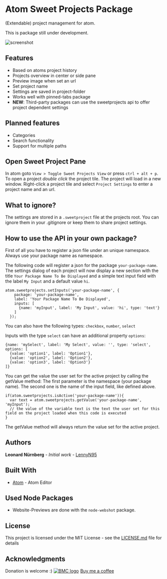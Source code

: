 # Atom Sweet Projects Package

(Extendable) project management for atom.

This is package still under development.

![screenshot](https://www.moontec.de/atomimages/sweetprojects_img01.png)

## Features

* Based on atoms project history
* Projects overview in center or side pane
* Preview image when set an url
* Set project name
* Settings are saved in project-folder
* Works well with pinned-tabs package
* **NEW**: Third-party packages can use the sweetprojects api to offer project dependent settings

## Planned features

* Categories
* Search functionality
* Support for multiple paths

## Open Sweet Project Pane

In atom goto `View > Toggle Sweet Projects View` or press `ctrl + alt + p`.
To open a project *double click* the project tile. The project will load in a new window.
Right-click a project tile and select `Project Settings` to enter a project name and an url.

## What to ignore?

The settings are stored in a `.sweetproject` file at the projects root.
You can ignore them in your .gitignore or keep them to share project settings.

## How to use the API in your own package?

First of all you have to register a json file under an unique namespace.
Always use your package name as namespace.

The following code will register a json for the package `your-package-name`.
The settings dialog of each project will now display a new section with the title `Your Package Name To Be Displayed` and a simple text input field with the label `My Input` and a default value `hi`.

```
atom.sweetprojects.setInputs('your-package-name', {
    package: 'your-package-name',
    label: 'Your Package Name To Be Displayed',
    inputs: [
      {name: 'myInput', label: 'My Input', value: 'hi', type: 'text'}
    ]
  });
```

You can also have the following types: `checkbox`, `number`, `select`

Inputs with the type `select` can have an additional property `options`:
```
{name: 'mySelect', label: 'My Select', value: '', type: 'select', options: [
  {value: 'option1', label: 'Option1'},
  {value: 'option2', label: 'Option2'},
  {value: 'option3', label: 'Option3'}
]}
```

You can get the value the user set for the active project by calling the getValue method:
The first parameter is the namespace (your package name). The second one is the name of the input field, like defined above.
```
if(atom.sweetprojects.isActive('your-package-name')){
  var text = atom.sweetprojects.getValue('your-package-name', 'myInput');
  // the value of the variable text is the text the user set for this field on the project loaded when this code is executed
}
```
The getValue method will always return the value set for the active project.

## Authors

**Leonard Nürnberg** - *Initial work* - [LennyN95](https://github.com/LennyN95)

## Built With

* [Atom](https://atom.io/) - Atom Editor

## Used Node Packages

* Website-Previews are done with the `node-webshot` package.

## License

This project is licensed under the MIT License - see the [LICENSE.md](LICENSE.md) file for details

## Acknowledgments

Donation is welcome :)
<a class="bmc-button" href="https://www.buymeacoffee.com/5R7pfc9"><img src="https://www.buymeacoffee.com/assets/img/BMC-btn-logo.svg" alt="BMC logo"><span style="margin-left:5px">Buy me a coffee</span></a>
